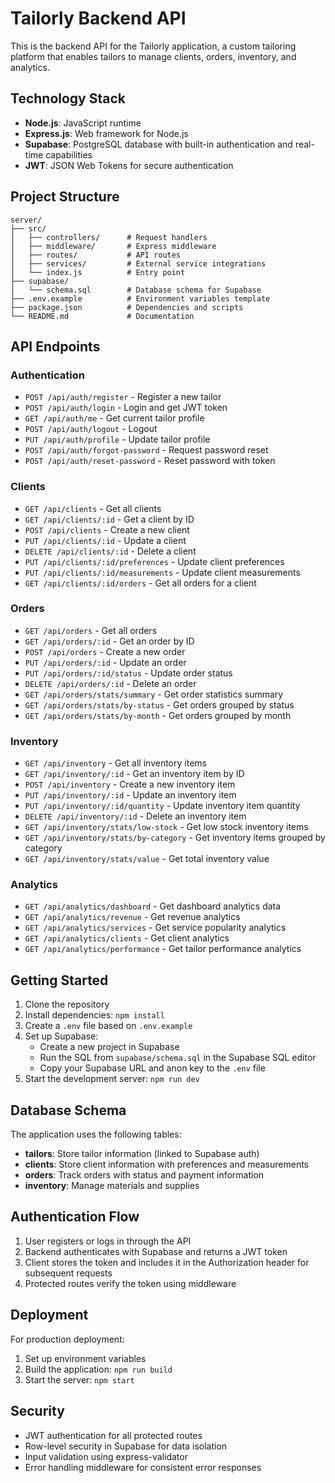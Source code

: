 # Tailorly Backend API

This is the backend API for the Tailorly application, a custom tailoring platform that enables tailors to manage clients, orders, inventory, and analytics.

## Technology Stack

- **Node.js**: JavaScript runtime
- **Express.js**: Web framework for Node.js
- **Supabase**: PostgreSQL database with built-in authentication and real-time capabilities
- **JWT**: JSON Web Tokens for secure authentication

## Project Structure

```
server/
├── src/
│   ├── controllers/      # Request handlers
│   ├── middleware/       # Express middleware
│   ├── routes/           # API routes
│   ├── services/         # External service integrations
│   └── index.js          # Entry point
├── supabase/
│   └── schema.sql        # Database schema for Supabase
├── .env.example          # Environment variables template
├── package.json          # Dependencies and scripts
└── README.md             # Documentation
```

## API Endpoints

### Authentication

- `POST /api/auth/register` - Register a new tailor
- `POST /api/auth/login` - Login and get JWT token
- `GET /api/auth/me` - Get current tailor profile
- `POST /api/auth/logout` - Logout
- `PUT /api/auth/profile` - Update tailor profile
- `POST /api/auth/forgot-password` - Request password reset
- `POST /api/auth/reset-password` - Reset password with token

### Clients

- `GET /api/clients` - Get all clients
- `GET /api/clients/:id` - Get a client by ID
- `POST /api/clients` - Create a new client
- `PUT /api/clients/:id` - Update a client
- `DELETE /api/clients/:id` - Delete a client
- `PUT /api/clients/:id/preferences` - Update client preferences
- `PUT /api/clients/:id/measurements` - Update client measurements
- `GET /api/clients/:id/orders` - Get all orders for a client

### Orders

- `GET /api/orders` - Get all orders
- `GET /api/orders/:id` - Get an order by ID
- `POST /api/orders` - Create a new order
- `PUT /api/orders/:id` - Update an order
- `PUT /api/orders/:id/status` - Update order status
- `DELETE /api/orders/:id` - Delete an order
- `GET /api/orders/stats/summary` - Get order statistics summary
- `GET /api/orders/stats/by-status` - Get orders grouped by status
- `GET /api/orders/stats/by-month` - Get orders grouped by month

### Inventory

- `GET /api/inventory` - Get all inventory items
- `GET /api/inventory/:id` - Get an inventory item by ID
- `POST /api/inventory` - Create a new inventory item
- `PUT /api/inventory/:id` - Update an inventory item
- `PUT /api/inventory/:id/quantity` - Update inventory item quantity
- `DELETE /api/inventory/:id` - Delete an inventory item
- `GET /api/inventory/stats/low-stock` - Get low stock inventory items
- `GET /api/inventory/stats/by-category` - Get inventory items grouped by category
- `GET /api/inventory/stats/value` - Get total inventory value

### Analytics

- `GET /api/analytics/dashboard` - Get dashboard analytics data
- `GET /api/analytics/revenue` - Get revenue analytics
- `GET /api/analytics/services` - Get service popularity analytics
- `GET /api/analytics/clients` - Get client analytics
- `GET /api/analytics/performance` - Get tailor performance analytics

## Getting Started

1. Clone the repository
2. Install dependencies: `npm install`
3. Create a `.env` file based on `.env.example`
4. Set up Supabase:
   - Create a new project in Supabase
   - Run the SQL from `supabase/schema.sql` in the Supabase SQL editor
   - Copy your Supabase URL and anon key to the `.env` file
5. Start the development server: `npm run dev`

## Database Schema

The application uses the following tables:

- **tailors**: Store tailor information (linked to Supabase auth)
- **clients**: Store client information with preferences and measurements
- **orders**: Track orders with status and payment information
- **inventory**: Manage materials and supplies

## Authentication Flow

1. User registers or logs in through the API
2. Backend authenticates with Supabase and returns a JWT token
3. Client stores the token and includes it in the Authorization header for subsequent requests
4. Protected routes verify the token using middleware

## Deployment

For production deployment:

1. Set up environment variables
2. Build the application: `npm run build`
3. Start the server: `npm start`

## Security

- JWT authentication for all protected routes
- Row-level security in Supabase for data isolation
- Input validation using express-validator
- Error handling middleware for consistent error responses
